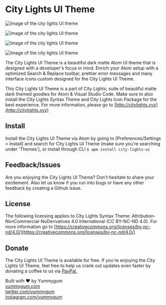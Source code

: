 # City Lights UI Theme

![Image of the city lights UI theme](http://citylights.xyz/assets/images/atom/city-lights-ui-theme1.png)

![Image of the city lights UI theme](http://citylights.xyz/assets/images/atom/city-lights-ui-theme2.png)

![Image of the city lights UI theme](http://citylights.xyz/assets/images/atom/city-lights-ui-theme3.png)

![Image of the city lights UI theme](http://citylights.xyz/assets/images/atom/city-lights-ui-theme4.png)


The City Lights UI Theme is a beautiful dark matte Atom UI theme that is designed with a developer's focus in mind. Enrich your Atom setup with a optimized Search & Replace toolbar, prettier error messages and many interface icons custom designed for the City Lights UI Theme.

This City Lights UI Theme is a part of City Lights; suite of beautiful matte dark themed goodies for Atom & Visual Studio Code. Make sure to also install the City Lights Syntax Theme and City Lights Icon Package for the best experience. For more information, please go to
[http://citylights.xyz](http://citylights.xyz)

## Install
Install the City Lights UI Theme via Atom by going to [Preferences/Settings > Install] and search for City Lights UI Theme (make sure you're searching under 'Themes'), or install through CLI
`$ apm install city-lights-ui`

## Feedback/Issues
Are you enjoying the City Lights UI Theme? Don't hesitate to share your excitement. Also let us know if you run into bugs or have any other feedback by creating a Github issue.

## License
The following licensing applies to City Lights Syntax Theme: Attribution-NonCommercial-NoDerivatives 4.0 International (CC BY-NC-ND 4.0). For more information go to [https://creativecommons.org/licenses/by-nc-nd/4.0/](https://creativecommons.org/licenses/by-nc-nd/4.0/)

## Donate
The City Lights UI Theme is available for free. If you're enjoying the City Lights UI Theme, feel free to help us crank out updates even faster by donating a coffee to us via [PayPal.](https://paypal.me/yummygum)

Built with &hearts; by Yummygum <br/>
[yummygum.com](https://yummygum.com) <br/>
[twitter.com/yummygum](https://twitter.com/yummygum) <br/>
[instagram.com/yummygum](https://instagram.com/yummygum) <br/>

